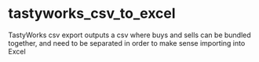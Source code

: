 # tastyworks_csv_to_excel
TastyWorks csv export outputs a csv where buys and sells can be bundled together, and need to be separated in order to make sense importing into Excel
